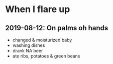# When I flare up

## 2019-08-12: On palms oh hands

- changed & moisturized baby
- washing dishes
- drank NA beer
- ate ribs, potatoes & green beans
